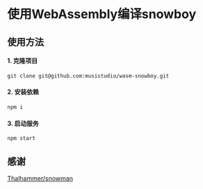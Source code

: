 # 使用WebAssembly编译snowboy

## 使用方法
#### 1. 克隆项目
```shell
git clone git@github.com:musistudio/wasm-snowboy.git
```
#### 2. 安装依赖
```shell
npm i
```
#### 3. 启动服务
```shell
npm start
```


## 感谢
[Thalhammer/snowman](https://github.com/Thalhammer/snowman)